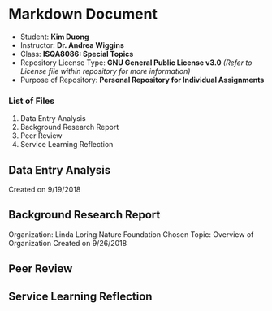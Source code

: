 # Markdown Document 

* Student: **Kim Duong**
* Instructor: **Dr. Andrea Wiggins**
* Class: **ISQA8086: Special Topics**
* Repository License Type: **GNU General Public License v3.0** _(Refer to License file within repository for more information)_
* Purpose of Repository: **Personal Repository for Individual Assignments**


### List of Files 

1. Data Entry Analysis
2. Background Research Report 
3. Peer Review
4. Service Learning Reflection 



## Data Entry Analysis
Created on 9/19/2018 

## Background Research Report 
Organization: Linda Loring Nature Foundation
Chosen Topic: Overview of Organization 
Created on 9/26/2018 
 
## Peer Review

## Service Learning Reflection 

